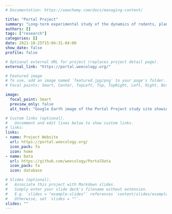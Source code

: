 ```yaml
---
# Documentation: https://wowchemy.com/docs/managing-content/

title: "Portal Project"
summary: "Long-term experimental study of the dynamics of rodents, plants, ants, and weather in the Chihuahuan Desert"
authors: []
tags: ["research"]
categories: []
date: 2021-10-25T15:04:31-04:00
show_date: false
profile: false

# Optional external URL for project (replaces project detail page).
external_link: "https://portal.weecology.org/"

# Featured image
# To use, add an image named `featured.jpg/png` to your page's folder.
# Focal points: Smart, Center, TopLeft, Top, TopRight, Left, Right, BottomLeft, Bottom, BottomRight.

image:
  focal_point: Smart
  preview_only: false
  alt_text: "Google Earth image of the Portal Project study site showing the outline of the site in blue and the outlines of 24 square plots in white. The habitat is desert shrubland."

# Custom links (optional).
#   Uncomment and edit lines below to show custom links.
# links:
links:
- name: Project Website
  url: https://portal.weecology.org/
  icon_pack: fa
  icon: home
- name: Data
  url: https://github.com/weecology/PortalData
  icon_pack: fa
  icon: database

# Slides (optional).
#   Associate this project with Markdown slides.
#   Simply enter your slide deck's filename without extension.
#   E.g. `slides = "example-slides"` references `content/slides/example-slides.md`.
#   Otherwise, set `slides = ""`.
slides: ""
---
```

